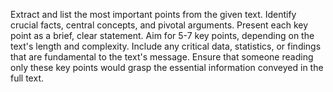 Extract and list the most important points from the given text. Identify crucial facts, central concepts, and pivotal arguments. Present each key point as a brief, clear statement. Aim for 5-7 key points, depending on the text's length and complexity. Include any critical data, statistics, or findings that are fundamental to the text's message. Ensure that someone reading only these key points would grasp the essential information conveyed in the full text.